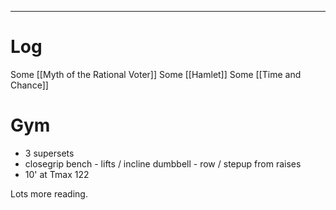 

---

# Log


Some [[Myth of the Rational Voter]]
Some [[Hamlet]]
Some [[Time and Chance]]


# Gym
- 3 supersets
- closegrip bench - lifts / incline dumbbell - row / stepup from raises
- 10' at Tmax 122

Lots more reading. 